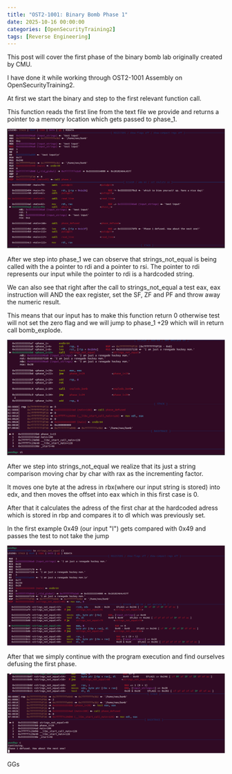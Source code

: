 ```yaml
---
title: "OST2-1001: Binary Bomb Phase 1"
date: 2025-10-16 00:00:00 
categories: [OpenSecurityTraining2]
tags: [Reverse Engineering]
---
```


This post will cover the first phase of the binary bomb lab originally created by CMU.

I have done it while working through OST2-1001 Assembly on OpenSecurityTraining2.

At first we start the binary and step to the first relevant function call.

This function reads the first line from the text file we provide and returns a pointer to a memory location which gets passed to phase_1.

![bomb](/assets/ost2/binarybomb/callread.png)


After we step into phase_1 we can observe that strings_not_equal is being called with the a pointer to rdi and a pointer to rsi. The pointer to rdi represents our input while the pointer to rdi is a hardcoded string.

We can also see that right after the call to strings_not_equal a test eax, eax instruction will AND the eax register, set the SF, ZF and PF and throw away the numeric result.

This means that our input has to make this function return 0 otherwise test will not set the zero flag and we will jump to phase_1 +29 which will in return call bomb_explode. 

![bomb](/assets/ost2/binarybomb/stringsnotequal.png)


After we step into strings_not_equal we realize that its just a string comparison moving char by char with rax as the incrementing factor.

It moves one byte at the adress in rbx(where our input string is stored) into edx, and then moves the offset into eax which in this first case is 0. 

After that it calculates the adress of the first char at the hardcoded adress which is stored in rbp and compares it to dl which was previously set.

In the first example 0x49 (our input "I") gets compared with 0x49 and passes the test to not take the jump

![bomb](/assets/ost2/binarybomb/stringsnotcode.png)

After that we simply continue with the program execution and find ourselves defusing the first phase.

![bomb](/assets/ost2/binarybomb/defused.png)

GGs 

